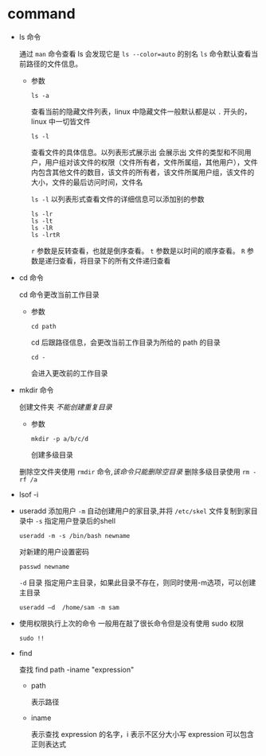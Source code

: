 # command

- ls 命令

    通过 `man` 命令查看 ls 会发现它是 `ls --color=auto` 的别名
    `ls` 命令默认查看当前路径的文件信息。

  - 参数

    ```shell
    ls -a
    ```

    查看当前的隐藏文件列表，linux 中隐藏文件一般默认都是以 `.` 开头的，linux 中一切皆文件

    ```shell
    ls -l
    ```

    查看文件的具体信息。以列表形式展示出
    会展示出 文件的类型和不同用户，用户组对该文件的权限（文件所有者，文件所属组，其他用户），文件内包含其他文件的数目，该文件的所有者，该文件所属用户组，该文件的大小，文件的最后访问时间，文件名

    `ls -l` 以列表形式查看文件的详细信息可以添加别的参数

    ```shell
    ls -lr
    ls -lt
    ls -lR
    ls -lrtR
    ```
    
    `r` 参数是反转查看，也就是倒序查看。
    `t` 参数是以时间的顺序查看。
    `R` 参数是递归查看，将目录下的所有文件递归查看
    
- cd 命令

  cd 命令更改当前工作目录

  - 参数

    ```shell
    cd path
    ```
    
    cd 后跟路径信息，会更改当前工作目录为所给的 path 的目录

    ```shell
    cd -
    ```

    会进入更改前的工作目录

- mkdir 命令

  创建文件夹
  *不能创建重复目录*

  - 参数

    ```shell
    mkdir -p a/b/c/d
    ```

    创建多级目录

  删除空文件夹使用 `rmdir` 命令,*该命令只能删除空目录*
  删除多级目录使用 `rm -rf /a` 
  

- lsof -i

- useradd
  添加用户
  `-m` 自动创建用户的家目录,并将 `/etc/skel` 文件复制到家目录中
  `-s` 指定用户登录后的shell

  ```shell
  useradd -m -s /bin/bash newname
  ```

  对新建的用户设置密码

  ```shell
  passwd newname
  ```

  `-d` 目录 指定用户主目录，如果此目录不存在，则同时使用-m选项，可以创建主目录

  ```shell
  useradd –d  /home/sam -m sam
  ```

- 使用权限执行上次的命令
  一般用在敲了很长命令但是没有使用 sudo 权限
  
  ```shell
  sudo !!
  ```

- find

  查找
  find path -iname "expression"
  * path

    表示路径
  * iname 

    表示查找 expression 的名字，i 表示不区分大小写
    expression 可以包含正则表达式